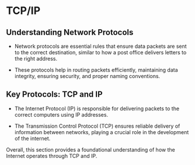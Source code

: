 # TCP/IP

## Understanding Network Protocols

- Network protocols are essential rules that ensure data packets are sent to the correct destination, similar to how a post office delivers letters to the right address.

- These protocols help in routing packets efficiently, maintaining data integrity, ensuring security, and proper naming conventions.

## Key Protocols: TCP and IP

- The Internet Protocol (IP) is responsible for delivering packets to the correct computers using IP addresses.

- The Transmission Control Protocol (TCP) ensures reliable delivery of information between networks, playing a crucial role in the development of the internet.

Overall, this section provides a foundational understanding of how the Internet operates through TCP and IP.